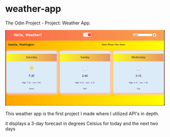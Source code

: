 # weather-app
The Odin Project - Project: Weather App.

![Screenshot of a weather app](/img/weather-app-screenshot-c.png)

This weather app is the first project I made where I utilized API's in depth. 

 it displays a 3-day forecast in degrees Celsius for today and the next two days
